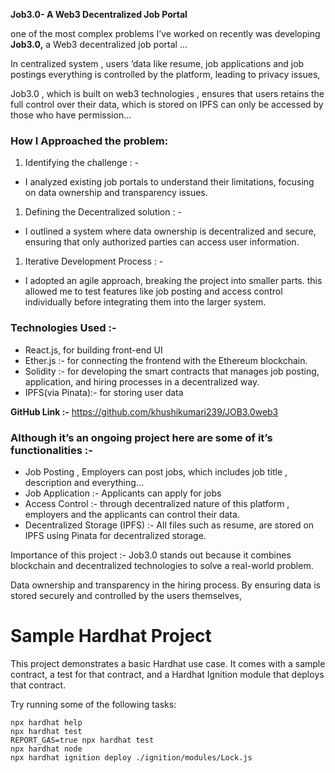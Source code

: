 **Job3.0- A Web3 Decentralized Job Portal**

one of the most complex problems I’ve worked on recently was developing **Job3.0,** a Web3 decentralized job portal …

In centralized system , users ’data like resume, job applications and job postings everything is controlled by the platform, leading to privacy issues,

Job3.0 , which is built on web3 technologies , ensures that users retains the full control over their data, which is stored on IPFS can only be accessed by those who have permission…

### How I Approached the problem:

1. Identifying the challenge : - 
- I analyzed existing job portals to understand their limitations, focusing on data ownership and transparency issues.
1. Defining the Decentralized solution : - 
- I outlined a system where data ownership is decentralized and secure, ensuring that only authorized parties can access user information.
1. Iterative Development Process : - 
- I adopted an agile approach, breaking the project into smaller parts. this allowed me to test features like job posting and access control individually before integrating them into the larger system.

### **Technologies Used :-**

- React.js, for building front-end UI
- Ether.js :- for connecting the frontend with the Ethereum blockchain.
- Solidity :- for developing the smart contracts that manages job posting, application, and hiring processes in a decentralized way.
- IPFS(via Pinata):- for storing user data

**GitHub Link :-** https://github.com/khushikumari239/JOB3.0web3

### Although it’s an ongoing project here are some of it’s functionalities :-

- Job Posting , Employers can post jobs, which includes job title , description and everything…
- Job Application :- Applicants can apply for jobs
- Access Control :- through decentralized nature of this platform , employers and the applicants can control their data.
- Decentralized Storage (IPFS) :- All files such as resume, are stored on IPFS using Pinata for decentralized storage.

Importance of this project :-  Job3.0 stands out because it combines blockchain and decentralized technologies to solve a real-world problem.

Data ownership and transparency in the hiring process. By ensuring data is stored securely and controlled by the users themselves,




# Sample Hardhat Project

This project demonstrates a basic Hardhat use case. It comes with a sample contract, a test for that contract, and a Hardhat Ignition module that deploys that contract.

Try running some of the following tasks:

```shell
npx hardhat help
npx hardhat test
REPORT_GAS=true npx hardhat test
npx hardhat node
npx hardhat ignition deploy ./ignition/modules/Lock.js
```
